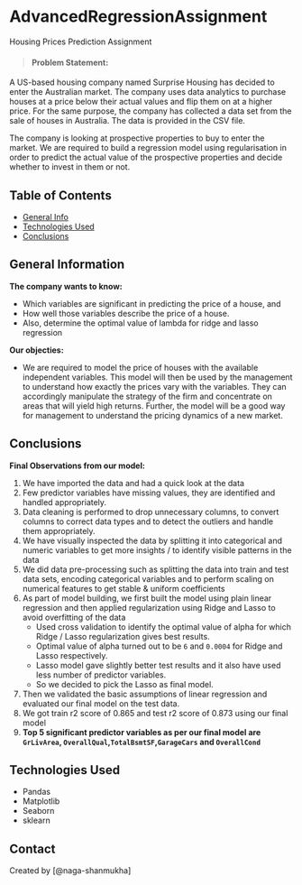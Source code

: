 # AdvancedRegressionAssignment
Housing Prices Prediction Assignment
> #### Problem Statement:
A US-based housing company named Surprise Housing has decided to enter the Australian market. The company uses data analytics to purchase houses at a price below their actual values and flip them on at a higher price. For the same purpose, the company has collected a data set from the sale of houses in Australia. The data is provided in the CSV file.

The company is looking at prospective properties to buy to enter the market. We are required to build a regression model using regularisation in order to predict the actual value of the prospective properties and decide whether to invest in them or not.


## Table of Contents
* [General Info](#general-information)
* [Technologies Used](#technologies-used)
* [Conclusions](#conclusions)
<!--* [Acknowledgements](#acknowledgements)-->

<!-- You can include any other section that is pertinent to your problem -->

## General Information
**The company wants to know:**
- Which variables are significant in predicting the price of a house, and
- How well those variables describe the price of a house.
- Also, determine the optimal value of lambda for ridge and lasso regression

**Our objecties:**
- We are required to model the price of houses with the available independent variables. This model will then be used by the management to understand how exactly the prices vary with the variables. They can accordingly manipulate the strategy of the firm and concentrate on areas that will yield high returns. Further, the model will be a good way for management to understand the pricing dynamics of a new market.

<!-- You don't have to answer all the questions - just the ones relevant to your project. -->

## Conclusions

**Final Observations from our model:**
1. We have imported the data and had a quick look at the data
2. Few predictor variables have missing values, they are identified and handled appropriately.
3. Data cleaning is performed to drop unnecessary columns, to convert columns to correct data types and to detect the outliers and handle them appropriately.
4. We have visually inspected the data by splitting it into categorical and numeric variables to get more insights / to identify visible patterns in the data
5. We did data pre-processing such as splitting the data into train and test data sets, encoding categorical variables and to perform scaling on numerical features to get stable & uniform coefficients
6. As part of model building, we first built the model using plain linear regression and then applied regularization using Ridge and Lasso to avoid overfitting of the data
    - Used cross validation to identify the optimal value of alpha for which Ridge / Lasso regularization gives best results.
    - Optimal value of alpha turned out to be `6` and `0.0004` for Ridge and Lasso respectively.
    - Lasso model gave slightly better test results and it also have used less number of predictor variables.
    - So we decided to pick the Lasso as final model.
7. Then we validated the basic assumptions of linear regression and evaluated our final model on the test data.
8. We got train r2 score of 0.865 and test r2 score of 0.873 using our final model
9. **Top 5 significant predictor variables as per our final model are `GrLivArea`, `OverallQual`,`TotalBsmtSF`,`GarageCars` and `OverallCond`**

## Technologies Used
- Pandas
- Matplotlib
- Seaborn
- sklearn

<!-- As the libraries versions keep on changing, it is recommended to mention the version of library used in this project -->

<!--
## Acknowledgements
Give credit here.
- This project was inspired by...
- References if any...
- This project was based on [this tutorial](https://www.example.com).
-->

## Contact
Created by [@naga-shanmukha]

